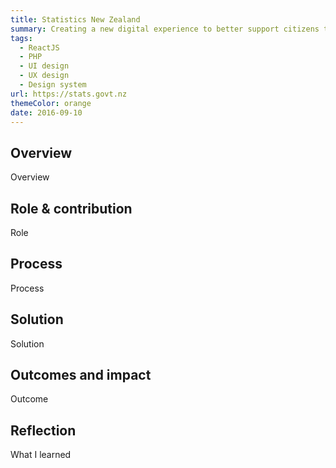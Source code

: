 ```yaml
---
title: Statistics New Zealand
summary: Creating a new digital experience to better support citizens to make data-informed decisions
tags:
  - ReactJS
  - PHP
  - UI design
  - UX design
  - Design system
url: https://stats.govt.nz
themeColor: orange
date: 2016-09-10
---
```


## Overview

Overview

## Role & contribution

Role

## Process

Process

## Solution

Solution

## Outcomes and impact

Outcome

## Reflection

What I learned
